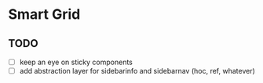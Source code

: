 # Smart Grid

## TODO

- [ ] keep an eye on sticky components
- [ ] add abstraction layer for sidebarinfo and sidebarnav (hoc, ref, whatever)
